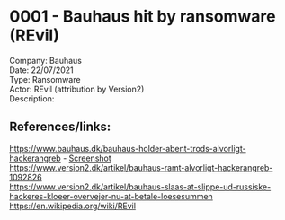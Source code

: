 # 0001 - Bauhaus hit by ransomware (REvil)  
Company: Bauhaus  
Date: 22/07/2021  
Type: Ransomware  
Actor: REvil (attribution by Version2)  
Description:

## References/links:  
https://www.bauhaus.dk/bauhaus-holder-abent-trods-alvorligt-hackerangreb - [Screenshot](images/bauhaus2021.jpeg)  
https://www.version2.dk/artikel/bauhaus-ramt-alvorligt-hackerangreb-1092826  
https://www.version2.dk/artikel/bauhaus-slaas-at-slippe-ud-russiske-hackeres-kloeer-overvejer-nu-at-betale-loesesummen  
https://en.wikipedia.org/wiki/REvil  
